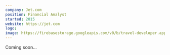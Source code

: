 ```yaml
---
company: Jet.com
position: Financial Analyst
started: 2015
website: https://jet.com
logo:
image: https://firebasestorage.googleapis.com/v0/b/travel-developer.appspot.com/o/work%2Fjet-1.jpg?alt=media&token=df75e0fa-4702-4467-9739-6318845be166
---
```


Coming soon...
